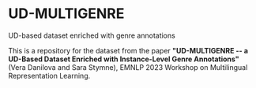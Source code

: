 # UD-MULTIGENRE
UD-based dataset enriched with genre annotations

This is a repository for the dataset from the paper **"UD-MULTIGENRE -- a UD-Based Dataset Enriched with Instance-Level Genre Annotations"** (Vera Danilova and Sara Stymne), EMNLP 2023 Workshop on Multilingual Representation Learning.

